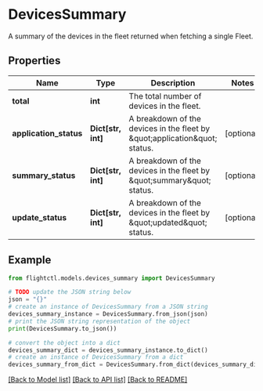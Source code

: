 # DevicesSummary

A summary of the devices in the fleet returned when fetching a single Fleet.

## Properties

Name | Type | Description | Notes
------------ | ------------- | ------------- | -------------
**total** | **int** | The total number of devices in the fleet. | 
**application_status** | **Dict[str, int]** | A breakdown of the devices in the fleet by \&quot;application\&quot; status. | [optional] 
**summary_status** | **Dict[str, int]** | A breakdown of the devices in the fleet by \&quot;summary\&quot; status. | [optional] 
**update_status** | **Dict[str, int]** | A breakdown of the devices in the fleet by \&quot;updated\&quot; status. | [optional] 

## Example

```python
from flightctl.models.devices_summary import DevicesSummary

# TODO update the JSON string below
json = "{}"
# create an instance of DevicesSummary from a JSON string
devices_summary_instance = DevicesSummary.from_json(json)
# print the JSON string representation of the object
print(DevicesSummary.to_json())

# convert the object into a dict
devices_summary_dict = devices_summary_instance.to_dict()
# create an instance of DevicesSummary from a dict
devices_summary_from_dict = DevicesSummary.from_dict(devices_summary_dict)
```
[[Back to Model list]](../README.md#documentation-for-models) [[Back to API list]](../README.md#documentation-for-api-endpoints) [[Back to README]](../README.md)


